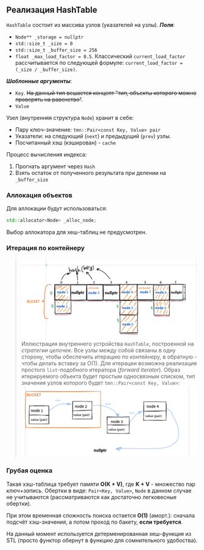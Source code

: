 ## Реализация HashTable
`HashTable` состоит из массива узлов (указателей на узлы). 
___Поля___:
- `Node** _storage = nullptr`
- `std::size_t _size = 0`
- `std::size_t _buffer_size = 256`
- `float _max_load_factor = 0.5`. Классический `current_load_factor` рассчитывается по следующей формуле: `current_load_factor = (_size / _buffer_size)`.

___Шаблонные аргументы___:
- `Key`. ~~На данный тип вешается концепт "тип, объекты которого можно проверять на равенство"~~.
- `Value`

Узел (внутренняя структура `Node`) хранит в себе:
- Пару ключ-значение: `tmn::Pair<const Key, Value> pair`
- Указатели: на следующий (`next`) и предыдущий (`prev`) узлы.
- Посчитанный хэш (кэширован) - `cache`

Процесс вычисления индекса:
1) Прогнать аргумент через `Hash` 
2) Взять остаток от полученного результата при делении на `_buffer_size` 

### Аллокация объектов
Для аллокации будут использоваться:
```cpp
std::allocator<Node> _alloc_node;
```
Выбор аллокатора для хеш-таблиц не предусмотрен.

### Итерация по контейнеру 
>![StrategyChains](../../img/L3%20StrategyChains.png)
>Иллюстрация внутреннего устройства `HashTable`, построенной на _стратегии цепочек_. Все узлы между собой связаны в одну сторону, чтобы обеспечить итерацию по контейнеру, в обратную - чтобы делать вставку за O(1). Для итерации возможна реализация простого `list`-подобного итератора (_forward iterator_). Образ итерируемого объекта будет простым односвязным списком, тип значения узлов которого будет `tmn::Pair<const Key, Value>`: ![LinkedList](../../img/L3%20LinkedList.png)

### Грубая оценка
Такая хэш-таблица требует памяти __O(K + V)__, где __K + V__ - множество пар _ключ+запись_. Обертки в виде: `Pair<Key, Value>`, `Node` в данном случае не учитываются (рассматриваются как достаточно легковесные обертки).

При этом временная сложность поиска остается __О(1)__ (аморт.): сначала подсчёт хэш-значения, а потом проход по бакету, __если требуется__.

На данный момент используется детерменированная хеш-функция из STL (просто функтор обернут в функцию для сомнительного удобоства).

